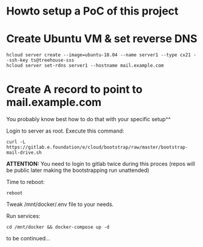 # Howto setup a PoC of this project

# Create Ubuntu VM & set reverse DNS
```shell
hcloud server create --image=ubuntu-18.04 --name server1 --type cx21 --ssh-key ts@treehouse-sss
hcloud server set-rdns server1 --hostname mail.example.com
```

# Create A record to point to mail.example.com
You probably know best how to do that with your specific setup^^

Login to server as root. Execute this command:

```shell
curl -L https://gitlab.e.foundation/e/cloud/bootstrap/raw/master/bootstrap-mail-drive.sh
```

**ATTENTION:**
You need to login to gitlab twice during this proces
(repos will be public later making the bootstrapping run unattended)

Time to reboot:
```shell
reboot
```

Tweak /mnt/docker/.env file to your needs.

Run services:
```shell
cd /mnt/docker && docker-compose up -d
```

to be continued...
